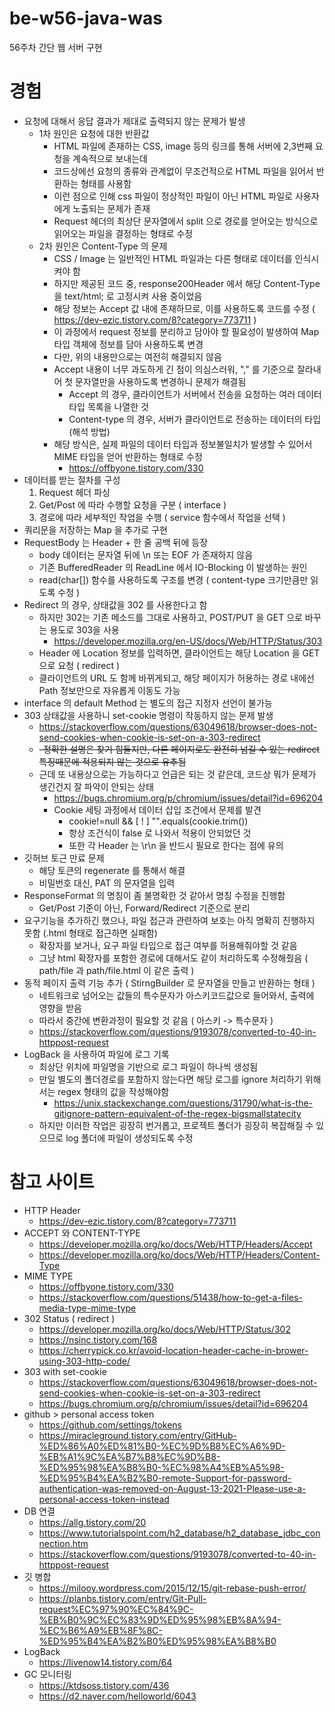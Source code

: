 # be-w56-java-was
56주차 간단 웹 서버 구현

# 경험
- 요청에 대해서 응답 결과가 제대로 출력되지 않는 문제가 발생
  - 1차 원인은 요청에 대한 반환값
    - HTML 파일에 존재하는 CSS, image 등의 링크를 통해 서버에 2,3번째 요청을 계속적으로 보내는데
    - 코드상에선 요청의 종류와 관계없이 무조건적으로 HTML 파일을 읽어서 반환하는 형태를 사용함
    - 이런 점으로 인해 css 파일이 정상적인 파일이 아닌 HTML 파일로 사용자에게 노출되는 문제가 존재
    - Request 헤더의 최상단 문자열에서 split 으로 경로를 얻어오는 방식으로 읽어오는 파일을 결정하는 형태로 수정
  - 2차 원인은 Content-Type 의 문제
    - CSS / Image 는 일반적인 HTML 파일과는 다른 형태로 데이터를 인식시켜야 함
    - 하지만 제공된 코드 중, response200Header 에서 해당 Content-Type 을 text/html; 로 고정시켜 사용 중이었음
    - 해당 정보는 Accept 값 내에 존재하므로, 이를 사용하도록 코드를 수정 ( https://dev-ezic.tistory.com/8?category=773711 )
    - 이 과정에서 request 정보를 분리하고 담아야 할 필요성이 발생하여 Map 타입 객체에 정보를 담아 사용하도록 변경
    - 다만, 위의 내용만으로는 여전히 해결되지 않음
    - Accept 내용이 너무 과도하게 긴 점이 의심스러워, "," 를 기준으로 잘라내어 첫 문자열만을 사용하도록 변경하니 문제가 해결됨
      - Accept 의 경우, 클라이언트가 서버에서 전송을 요청하는 여러 데이터 타입 목록을 나열한 것
      - Content-type 의 경우, 서버가 클라이언트로 전송하는 데이터의 타입 (해석 방법)
    - 해당 방식은, 실제 파일의 데이터 타입과 정보불일치가 발생할 수 있어서 MIME 타입을 얻어 반환하는 형태로 수정
      - https://offbyone.tistory.com/330
- 데이터를 받는 절차를 구성
  1. Request 헤더 파싱 
  2. Get/Post 에 따라 수행할 요청을 구분 ( interface )
  3. 경로에 따라 세부적인 작업을 수행 ( service 함수에서 작업을 선택 )
- 쿼리문을 저장하는 Map 을 추가로 구현
- RequestBody 는 Header + 한 줄 공백 뒤에 등장
  - body 데이터는 문자열 뒤에 \n 또는 EOF 가 존재하지 않음
  - 기존 BufferedReader 의 ReadLine 에서 IO-Blocking 이 발생하는 원인
  - read(char[]) 함수를 사용하도록 구조를 변경 ( content-type 크기만큼만 읽도록 수정 )
- Redirect 의 경우, 상태값을 302 를 사용한다고 함
  - 하지만 302는 기존 메소드를 그대로 사용하고, POST/PUT 을 GET 으로 바꾸는 용도로 303을 사용
    - https://developer.mozilla.org/en-US/docs/Web/HTTP/Status/303
  - Header 에 Location 정보를 입력하면, 클라이언트는 해당 Location 을 GET 으로 요청 ( redirect )
  - 클라이언트의 URL 도 함께 바뀌게되고, 해당 페이지가 허용하는 경로 내에선 Path 정보만으로 자유롭게 이동도 가능
- interface 의 default Method 는 별도의 접근 지정자 선언이 불가능
- 303 상태값을 사용하니 set-cookie 명령이 작동하지 않는 문제 발생
  - https://stackoverflow.com/questions/63049618/browser-does-not-send-cookies-when-cookie-is-set-on-a-303-redirect
  - ~~-정확한 설명은 찾기 힘들지만, 다른 페이지로도 완전히 넘길 수 있는 redirect 특징때문에 적용되지 않는 것으로 유추됨~~
  - 근데 또 내용상으로는 가능하다고 언급은 되는 것 같은데, 코드상 뭐가 문제가 생긴건지 잘 파악이 안되는 상태
    - https://bugs.chromium.org/p/chromium/issues/detail?id=696204
    - Cookie 세팅 과정에서 데이터 삽입 조건에서 문제를 발견 
      - cookie!=null && [ ! ] "".equals(cookie.trim())
      - 항상 조건식이 false 로 나와서 적용이 안되었던 것
      - 또한 각 Header 는 \r\n 을 반드시 필요로 한다는 점에 유의
- 깃허브 토근 만료 문제
  - 해당 토큰의 regenerate 를 통해서 해결
  - 비밀번호 대신, PAT 의 문자열을 입력
- ResponseFormat 의 명칭이 좀 불명확한 것 같아서 명칭 수정을 진행함
  - Get/Post 기준이 아닌, Forward/Redirect 기준으로 분리
- 요구기능을 추가하긴 했으나, 파일 접근과 관련하여 보호는 아직 명확히 진행하지 못함 (.html 형태로 접근하면 실패함)
  - 확장자를 보거나, 요구 파일 타입으로 접근 여부를 허용해줘야할 것 같음
  - 그냥 html 확장자를 포함한 경로에 대해서도 같이 처리하도록 수정해줬음 ( path/file 과 path/file.html 이 같은 출력 )
- 동적 페이지 출력 기능 추가 ( StirngBuilder 로 문자열을 만들고 반환하는 형태 )
  - 네트워크로 넘어오는 값들의 특수문자가 아스키코드값으로 들어와서, 출력에 영향을 받음
  - 따라서 중간에 변환과정이 필요할 것 같음 ( 아스키 -> 특수문자 )
  - https://stackoverflow.com/questions/9193078/converted-to-40-in-httppost-request
- LogBack 을 사용하여 파일에 로그 기록
  - 최상단 위치에 파일명을 기반으로 로그 파일이 하나씩 생성됨
  - 만일 별도의 폴더경로를 포함하지 않는다면 해당 로그를 ignore 처리하기 위해서는 regex 형태의 값을 작성해야함
    - https://unix.stackexchange.com/questions/31790/what-is-the-gitignore-pattern-equivalent-of-the-regex-bigsmallstatecity
  - 하지만 이러한 작업은 굉장히 번거롭고, 프로젝트 폴더가 굉장히 복잡해질 수 있으므로 log 폴더에 파일이 생성되도록 수정

# 참고 사이트
- HTTP Header
  - https://dev-ezic.tistory.com/8?category=773711
- ACCEPT 와 CONTENT-TYPE
  - https://developer.mozilla.org/ko/docs/Web/HTTP/Headers/Accept
  - https://developer.mozilla.org/ko/docs/Web/HTTP/Headers/Content-Type
- MIME TYPE
  - https://offbyone.tistory.com/330
  - https://stackoverflow.com/questions/51438/how-to-get-a-files-media-type-mime-type
- 302 Status ( redirect )
  - https://developer.mozilla.org/ko/docs/Web/HTTP/Status/302
  - https://nsinc.tistory.com/168
  - https://cherrypick.co.kr/avoid-location-header-cache-in-brower-using-303-http-code/
- 303 with set-cookie
  - https://stackoverflow.com/questions/63049618/browser-does-not-send-cookies-when-cookie-is-set-on-a-303-redirect
  - https://bugs.chromium.org/p/chromium/issues/detail?id=696204
- github > personal access token
  - https://github.com/settings/tokens
  - https://miracleground.tistory.com/entry/GitHub-%ED%86%A0%ED%81%B0-%EC%9D%B8%EC%A6%9D-%EB%A1%9C%EA%B7%B8%EC%9D%B8-%ED%95%98%EA%B8%B0-%EC%98%A4%EB%A5%98-%ED%95%B4%EA%B2%B0-remote-Support-for-password-authentication-was-removed-on-August-13-2021-Please-use-a-personal-access-token-instead
- DB 연결
  - https://allg.tistory.com/20
  - https://www.tutorialspoint.com/h2_database/h2_database_jdbc_connection.htm
  - https://stackoverflow.com/questions/9193078/converted-to-40-in-httppost-request
- 깃 병합
  - https://milooy.wordpress.com/2015/12/15/git-rebase-push-error/
  - https://planbs.tistory.com/entry/Git-Pull-request%EC%97%90%EC%84%9C-%EB%B0%9C%EC%83%9D%ED%95%98%EB%8A%94-%EC%B6%A9%EB%8F%8C-%ED%95%B4%EA%B2%B0%ED%95%98%EA%B8%B0
- LogBack
  - https://livenow14.tistory.com/64
- GC 모니터링
  - https://ktdsoss.tistory.com/436
  - https://d2.naver.com/helloworld/6043